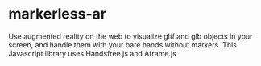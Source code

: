 # markerless-ar
Use augmented reality on the web to visualize gltf and glb objects in your screen, and handle them with your bare hands without markers. 
This Javascript library uses Handsfree.js and Aframe.js
